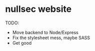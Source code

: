 # nullsec website
TODO:
* Move backend to Node/Express
* Fix the stylesheet mess, maybe SASS
* Get good

